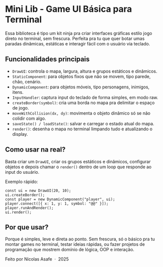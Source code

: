 <!DOCTYPE html>
<html lang="pt-BR">
<head>
<meta charset="UTF-8" />
<meta name="viewport" content="width=device-width, initial-scale=1" />
<title>Termuix</title>
</head>
<body>
  <h1>Mini Lib - Game UI Básica para Terminal</h1>
  <p>Essa biblioteca é tipo um kit ninja pra criar interfaces gráficas estilo jogo direto no terminal, sem frescura. Perfeita pra tu que quer botar umas paradas dinâmicas, estáticas e interagir fácil com o usuário via teclado.</p>

  <section>
    <h2>Funcionalidades principais</h2>
    <ul>
      <li><code>DrawUI</code>: controla o mapa, largura, altura e grupos estáticos e dinâmicos.</li>
      <li><code>StaticComponent</code>: para objetos fixos que não se movem, tipo parede, chão, cenário.</li>
      <li><code>DynamicComponent</code>: para objetos móveis, tipo personagens, inimigos, itens.</li>
      <li><code>InputHandler</code>: captura input do teclado de forma simples, em modo raw.</li>
      <li><code>createBorder(symbol)</code>: cria uma borda no mapa pra delimitar o espaço de jogo.</li>
      <li><code>moveWithCollision(dx, dy)</code>: movimenta o objeto dinâmico só se não colidir com algo.</li>
      <li><code>saveState() / loadState()</code>: salvar e carregar o estado atual do mapa.</li>
      <li><code>render()</code>: desenha o mapa no terminal limpando tudo e atualizando o display.</li>
    </ul>
  </section>

  <section>
    <h2>Como usar na real?</h2>
    <p>Basta criar um <code>DrawUI</code>, criar os grupos estáticos e dinâmicos, configurar objetos e depois chamar o <code>render()</code> dentro de um loop que responde ao input do usuário.</p>
    <p>Exemplo rápido:</p>
    <pre><code>const ui = new DrawUI(20, 10);
ui.createBorder();
const player = new DynamicComponent("player", ui);
player.connect([{ x: 1, y: 1, symbol: "@@" }]);
player.runAndRender();
ui.render();</code></pre>
  </section>

  <section>
    <h2>Por que usar?</h2>
    <p>Porque é simples, leve e direta ao ponto. Sem frescura, só o básico pra tu montar games no terminal, testar ideias rápidas, ou fazer projetos de programação que mostrem domínio de lógica, OOP e interação.</p>
  </section>

  <footer>
    Feito por Nicolas Asafe &nbsp;&middot;&nbsp; 2025
  </footer>
</body>
</html>
